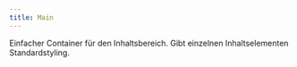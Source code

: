 ```yaml
---
title: Main
---
```

Einfacher Container für den Inhaltsbereich.
Gibt einzelnen Inhaltselementen Standardstyling.
